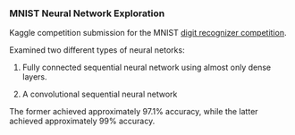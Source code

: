 ### MNIST Neural Network Exploration

Kaggle competition submission for the MNIST [digit recognizer competition](https://www.kaggle.com/c/digit-recognizer).

Examined two different types of neural netorks:

1. Fully connected sequential neural network using almost only dense layers.

2. A convolutional sequential neural network

The former achieved approximately 97.1% accuracy, while the latter achieved approximately 99% accuracy.
